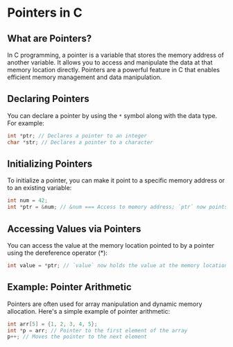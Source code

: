 # Pointers in C

## What are Pointers?

In C programming, a pointer is a variable that stores the memory address of another variable. It allows you to access and manipulate the data at that memory location directly. Pointers are a powerful feature in C that enables efficient memory management and data manipulation.

## Declaring Pointers

You can declare a pointer by using the `*` symbol along with the data type. For example:

```c
int *ptr; // Declares a pointer to an integer
char *str; // Declares a pointer to a character
```

## Initializing Pointers
To initialize a pointer, you can make it point to a specific memory address or to an existing variable:

```c
int num = 42;
int *ptr = &num; // &num === Access to memory address; `ptr` now points to the memory location of `num`.
```

## Accessing Values via Pointers
You can access the value at the memory location pointed to by a pointer using the dereference operator (*):

```c
int value = *ptr; // `value` now holds the value at the memory location pointed to by `ptr`.
```

## Example: Pointer Arithmetic
Pointers are often used for array manipulation and dynamic memory allocation. Here's a simple example of pointer arithmetic:

```c
int arr[5] = {1, 2, 3, 4, 5};
int *p = arr; // Pointer to the first element of the array
p++; // Moves the pointer to the next element
```